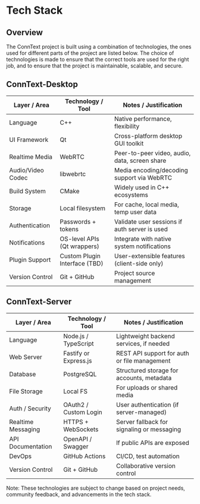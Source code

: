 # Tech Stack

## Overview
The ConnText project is built using a combination of technologies, the ones used for different parts of the project are listed below. The choice of technologies is made to ensure that the correct tools are used for the right job, and to ensure that the project is maintainable, scalable, and secure.

## ConnText-Desktop

| Layer / Area      | Technology / Tool             | Notes / Justification                         |
| ----------------- | ----------------------------- | --------------------------------------------- |
| Language          | C++                           | Native performance, flexibility               |
| UI Framework      | Qt                            | Cross-platform desktop GUI toolkit            |
| Realtime Media    | WebRTC                        | Peer-to-peer video, audio, data, screen share |
| Audio/Video Codec | libwebrtc                     | Media encoding/decoding support via WebRTC    |
| Build System      | CMake                         | Widely used in C++ ecosystems                 |
| Storage           | Local filesystem              | For cache, local media, temp user data        |
| Authentication    | Passwords + tokens            | Validate user sessions if auth server is used |
| Notifications     | OS-level APIs (Qt wrappers)   | Integrate with native system notifications    |
| Plugin Support    | Custom Plugin Interface (TBD) | User-extensible features (client-side only)   |
| Version Control   | Git + GitHub                  | Project source management                     |

## ConnText-Server
| Layer / Area       | Technology / Tool             | Notes / Justification                        |
| ------------------ | ----------------------------- | -------------------------------------------- |
| Language           | Node.js / TypeScript          | Lightweight backend services, if needed      |
| Web Server         | Fastify or Express.js         | REST API support for auth or file management |
| Database           | PostgreSQL                    | Structured storage for accounts, metadata    |
| File Storage       | Local FS                      | For uploads or shared media                  |
| Auth / Security    | OAuth2 / Custom Login         | User authentication (if server-managed)      |
| Realtime Messaging | HTTPS + WebSockets            | Server fallback for signaling or messaging   |
| API Documentation  | OpenAPI / Swagger             | If public APIs are exposed                   |
| DevOps             | GitHub Actions                | CI/CD, test automation                       |
| Version Control    | Git + GitHub                  | Collaborative version control                |

Note: These technologies are subject to change based on project needs, community feedback, and advancements in the tech stack.